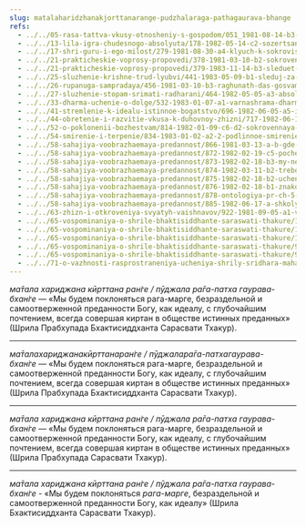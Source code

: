 ```yaml
---
slug: matalaharidzhanakjorttanarange-pudzhalaraga-pathagaurava-bhange
refs:
  - ../../05-rasa-tattva-vkusy-otnosheniy-s-gospodom/051_1981-08-14-b3-c1_sridharmj_madhura-rasa-iznachalnaja_i_osnovopolagajushhaja.md
  - ../../13-lila-igra-chudesnogo-absolyuta/178-1982-05-14-c2-sozertsanie-lily-v-glubokom-transe.md
  - ../../17-shri-guru-i-ego-milost/279-1981-08-30-a4-klyuch-k-sokrovishhu-guru.md
  - ../../21-prakticheskie-voprosy-propovedi/378-1981-03-10-b2-sokrovennye-temy-ne-dolzhny-byt-predmetom-vseobshhego-obsuzhdeniya.md
  - ../../21-prakticheskie-voprosy-propovedi/379-1983-11-14-b3-sleduet-s-ostorozhnostyu-raskryvat-publike-sokrovennye-temy.md
  - ../../25-sluzhenie-krishne-trud-lyubvi/441-1983-05-09-b1-sleduj-za-angelami.md
  - ../../26-rupanuga-sampradaya/456-1981-03-10-b3-raghunath-das-gosvami-o-rupe-gosvami-kak-guru-raga-margi.md
  - ../../27-sluzhenie-stopam-srimati-radharani/464-1982-05-05-a3-absolyutnoe-prevoshodstvo-i-unikalnoe-polozhenie-shrimati-radharani.md
  - ../../33-dharma-uchenie-o-dolge/532-1983-01-07-a1-varnashrama-dharma-i-bhagavata-dharma.md
  - ../../41-stremlenie-k-idealu-istinnoe-bogatstvo/696-1982-06-05-a5-ideal-dolzhen-byt-vysok-dazhe-esli-ego-realizatsiya-otnositelna.md
  - ../../44-obretenie-i-razvitie-vkusa-k-duhovnoy-zhizni/717-1982-06-19-a3-b1-postepennoe-ochishhenie-serdtsa-ot-skverny-i-razvitie-predannosti.md
  - ../../52-o-poklonenii-bozhestvam/814-1982-01-09-c6-d2-sokrovennaya-sushhnost-pokloneniya-govardhan-shile.md
  - ../../54-smirenie-i-terpenie/834-1983-01-02-a2-2-podlinnoe-smirenie.md
  - ../../58-sahajiya-voobrazhaemaya-predannost/866-1981-03-13-a-b-gde-angely-stupit-ne-smeyut.md
  - ../../58-sahajiya-voobrazhaemaya-predannost/872-1982-02-19-c5-pochemu-vo-vrindavane-sarasvati-thakur-govoril-o-prahlade-maharadzhe.md
  - ../../58-sahajiya-voobrazhaemaya-predannost/873-1982-02-18-b3-my-ne-ateisty-ob-izuchenii-trudov-shesti-gosvami.md
  - ../../58-sahajiya-voobrazhaemaya-predannost/874-1982-03-11-b2-trebovanie-bystro-obresti-sokrovennye-yavleniya-eto-ateizm.md
  - ../../58-sahajiya-voobrazhaemaya-predannost/875-1982-02-18-b2-uchenie-o-madhura-rase-v-trudah-rupy-gosvami.md
  - ../../58-sahajiya-voobrazhaemaya-predannost/876-1982-02-18-b1-znakomstvo-s-udzhdzhvala-nilamani-tolko-v-obzornoj-forme.md
  - ../../58-sahajiya-voobrazhaemaya-predannost/878-ontologiya-pr-ch-5-2-vysshee-otkrovenie-yavit-sebya-avtomaticheski.md
  - ../../58-sahajiya-voobrazhaemaya-predannost/885-1982-06-17-a-shkoly-sahadzhii-i-majavady-prizvany-izolirovat-zabluzhdayushhihsya-ot-vajshnavov.md
  - ../../63-zhizn-i-otkroveniya-svyatyh-vaishnavov/922-1981-09-05-a1-velichie-lality-devi.md
  - ../../65-vospominaniya-o-shrile-bhaktisiddhante-saraswati-thakure/1002-1982-01-26-b2-pranama-mantra-shrile-sarasvati-thakuru.md
  - ../../65-vospominaniya-o-shrile-bhaktisiddhante-saraswati-thakure/1014-1982-04-14-b2-velichie-i-znanie-dolzhny-ispolzovatsya-v-sluzhenii-vrindavanu.md
  - ../../65-vospominaniya-o-shrile-bhaktisiddhante-saraswati-thakure/1024-1982-01-29-b3-radi-sluzheniya-guru-mozhno-podnimatsya-na-prevoshodyashhij-nas-uroven.md
  - ../../65-vospominaniya-o-shrile-bhaktisiddhante-saraswati-thakure/996-1982-01-29-a-sarasvati-thakur-olitsetvorenie-kirtana.md
  - ../../65-vospominaniya-o-shrile-bhaktisiddhante-saraswati-thakure/997-1981-03-13-v-samootritsanie-i-deviz-sarasvati-thakura.md
  - ../../71-o-vazhnosti-rasprostraneniya-ucheniya-shrily-sridhara-maharaja/1134-1982-07-02-a4-shrila-shridhar-maharadzh-delaet-sokrovennye-istiny-o-soznanii-krishny-bolee-otchetlivymi.md
---
```


*ма̄тала хариджана кӣрттана ран̇ге / пӯджала ра̄га-патха гаурава-бхан̇ге* — «Мы будем поклоняться рага-марге, безраздельной и самоотверженной преданности Богу, как идеалу, с глубочайшим почтением, всегда совершая киртан в обществе истинных преданных» (Шрила Прабхупада Бхактисиддханта Сарасвати Тхакур).

---

*ма̄талахариджанакӣрттанаран̇ге / пӯджалара̄га-патхагаурава-бхан̇ге* — «Мы будем поклоняться рага-марге, безраздельной и самоотверженной преданности Богу, как идеалу, с глубочайшим почтением, всегда совершая киртан в обществе истинных преданных» (Шрила Прабхупада Бхактисиддханта Сарасвати Тхакур).

---

*ма̄тала хариджана кӣрттана ран̇ге / пӯджала ра̄га-патха гаурава-бхан̇ге* — «Мы будем поклоняться рага-марге, безраздельной и самоотверженной преданности Богу, как идеалу, с глубочайшим почтением, всегда совершая киртан в обществе истинных преданных» (Шрила Прабхупада Сарасвати Тхакур).

---

*ма̄тала хариджана кӣрттана ран̇ге / пӯджала ра̄га-патха гаурава-бхан̇ге* - «Мы будем поклоняться *рага-марге*, безраздельной и самоотверженной преданности Богу, как идеалу» (Шрила Бхактисиддханта Сарасвати Тхакур).
